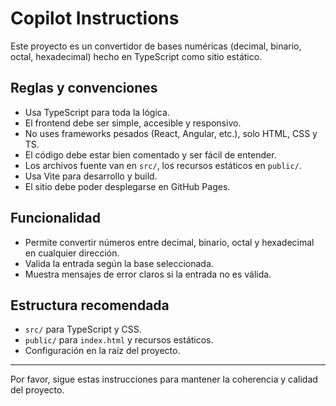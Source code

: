 # Copilot Instructions

Este proyecto es un convertidor de bases numéricas (decimal, binario, octal, hexadecimal) hecho en TypeScript como sitio estático.

## Reglas y convenciones

- Usa TypeScript para toda la lógica.
- El frontend debe ser simple, accesible y responsivo.
- No uses frameworks pesados (React, Angular, etc.), solo HTML, CSS y TS.
- El código debe estar bien comentado y ser fácil de entender.
- Los archivos fuente van en `src/`, los recursos estáticos en `public/`.
- Usa Vite para desarrollo y build.
- El sitio debe poder desplegarse en GitHub Pages.

## Funcionalidad

- Permite convertir números entre decimal, binario, octal y hexadecimal en cualquier dirección.
- Valida la entrada según la base seleccionada.
- Muestra mensajes de error claros si la entrada no es válida.

## Estructura recomendada

- `src/` para TypeScript y CSS.
- `public/` para `index.html` y recursos estáticos.
- Configuración en la raíz del proyecto.

---

Por favor, sigue estas instrucciones para mantener la coherencia y calidad del proyecto.
